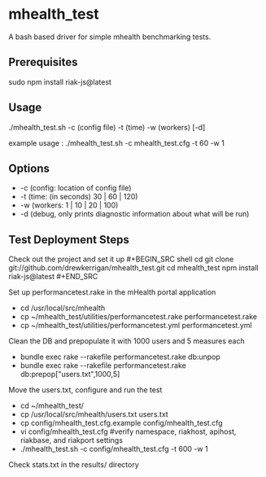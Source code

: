 mhealth_test
============

A bash based driver for simple mhealth benchmarking tests.

## Prerequisites

sudo npm install riak-js@latest

## Usage

./mhealth_test.sh -c (config file) -t (time) -w (workers) [-d]

example usage : ./mhealth_test.sh -c mhealth_test.cfg -t 60 -w 1
                
## Options

* -c (config: location of config file)
* -t (time: (in seconds) 30 | 60 | 120)
* -w (workers: 1 | 10 | 20 | 100)
* -d (debug, only prints diagnostic information about what will be run)

## Test Deployment Steps

Check out the project and set it up
#+BEGIN_SRC shell
cd
git clone git://github.com/drewkerrigan/mhealth_test.git
cd mhealth_test
npm install riak-js@latest
#+END_SRC

Set up performancetest.rake in the mHealth portal application
* cd /usr/local/src/mhealth
* cp ~/mhealth_test/utilities/performancetest.rake performancetest.rake
* cp ~/mhealth_test/utilities/performancetest.yml performancetest.yml

Clean the DB and prepopulate it with 1000 users and 5 measures each
* bundle exec rake --rakefile performancetest.rake db:unpop
* bundle exec rake --rakefile performancetest.rake db:prepop["users.txt",1000,5]

Move the users.txt, configure and run the test
* cd ~/mhealth_test/
* cp /usr/local/src/mhealth/users.txt users.txt
* cp config/mhealth_test.cfg.example config/mhealth_test.cfg
* vi config/mhealth_test.cfg #verify namespace, riakhost, apihost, riakbase, and riakport settings
* ./mhealth_test.sh -c config/mhealth_test.cfg -t 600 -w 1

Check stats.txt in the results/ directory